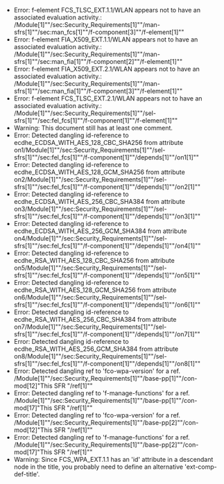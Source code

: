 * Error: f-element FCS_TLSC_EXT.1.1/WLAN  appears not to have an associated evaluation activity.:
        /Module[1]""/sec:Security_Requirements[1]""/man-sfrs[1]""/sec:man_fcs[1]""/f-component[3]""/f-element[1]""
* Error: f-element FIA_X509_EXT.1.1/WLAN  appears not to have an associated evaluation activity.:
        /Module[1]""/sec:Security_Requirements[1]""/man-sfrs[1]""/sec:man_fia[1]""/f-component[2]""/f-element[1]""
* Error: f-element FIA_X509_EXT.2.1/WLAN  appears not to have an associated evaluation activity.:
        /Module[1]""/sec:Security_Requirements[1]""/man-sfrs[1]""/sec:man_fia[1]""/f-component[3]""/f-element[1]""
* Error: f-element FCS_TLSC_EXT.2.1/WLAN  appears not to have an associated evaluation activity.:
        /Module[1]""/sec:Security_Requirements[1]""/sel-sfrs[1]""/sec:fel_fcs[1]""/f-component[1]""/f-element[1]""
* Warning: This document still has at least one comment.
* Error: Detected dangling id-reference to ecdhe_ECDSA_WITH_AES_128_CBC_SHA256 from attribute
        on1/Module[1]""/sec:Security_Requirements[1]""/sel-sfrs[1]""/sec:fel_fcs[1]""/f-component[1]""/depends[1]""/on1[1]""
* Error: Detected dangling id-reference to ecdhe_ECDSA_WITH_AES_128_GCM_SHA256 from attribute
        on2/Module[1]""/sec:Security_Requirements[1]""/sel-sfrs[1]""/sec:fel_fcs[1]""/f-component[1]""/depends[1]""/on2[1]""
* Error: Detected dangling id-reference to ecdhe_ECDSA_WITH_AES_256_CBC_SHA384 from attribute
        on3/Module[1]""/sec:Security_Requirements[1]""/sel-sfrs[1]""/sec:fel_fcs[1]""/f-component[1]""/depends[1]""/on3[1]""
* Error: Detected dangling id-reference to ecdhe_ECDSA_WITH_AES_256_GCM_SHA384 from attribute
        on4/Module[1]""/sec:Security_Requirements[1]""/sel-sfrs[1]""/sec:fel_fcs[1]""/f-component[1]""/depends[1]""/on4[1]""
* Error: Detected dangling id-reference to ecdhe_RSA_WITH_AES_128_CBC_SHA256 from attribute
        on5/Module[1]""/sec:Security_Requirements[1]""/sel-sfrs[1]""/sec:fel_fcs[1]""/f-component[1]""/depends[1]""/on5[1]""
* Error: Detected dangling id-reference to ecdhe_RSA_WITH_AES_128_GCM_SHA256 from attribute
        on6/Module[1]""/sec:Security_Requirements[1]""/sel-sfrs[1]""/sec:fel_fcs[1]""/f-component[1]""/depends[1]""/on6[1]""
* Error: Detected dangling id-reference to ecdhe_RSA_WITH_AES_256_CBC_SHA384 from attribute
        on7/Module[1]""/sec:Security_Requirements[1]""/sel-sfrs[1]""/sec:fel_fcs[1]""/f-component[1]""/depends[1]""/on7[1]""
* Error: Detected dangling id-reference to ecdhe_RSA_WITH_AES_256_GCM_SHA384 from attribute
        on8/Module[1]""/sec:Security_Requirements[1]""/sel-sfrs[1]""/sec:fel_fcs[1]""/f-component[1]""/depends[1]""/on8[1]""
* Error: Detected dangling ref to 'fco-wpa-version'
        for a ref.
	/Module[1]""/sec:Security_Requirements[1]""/base-pp[1]""/con-mod[12]"This SFR "/ref[1]""
* Error: Detected dangling ref to 'f-manage-functions'
        for a ref.
	/Module[1]""/sec:Security_Requirements[1]""/base-pp[1]""/con-mod[17]"This SFR "/ref[1]""
* Error: Detected dangling ref to 'fco-wpa-version'
        for a ref.
	/Module[1]""/sec:Security_Requirements[1]""/base-pp[2]""/con-mod[12]"This SFR "/ref[1]""
* Error: Detected dangling ref to 'f-manage-functions'
        for a ref.
	/Module[1]""/sec:Security_Requirements[1]""/base-pp[2]""/con-mod[17]"This SFR "/ref[1]""
* Warning: Since FCS_WPA_EXT.1.1 has an 'id' attribute in a descendant node in the title, you probably need to define an alternative 'ext-comp-def-title'.
                       
